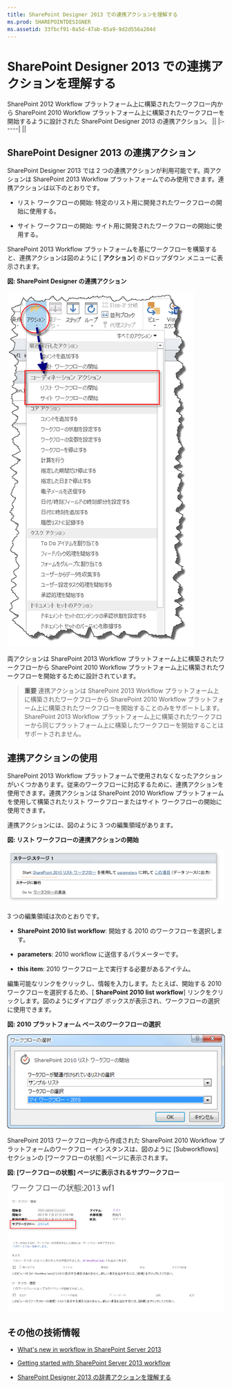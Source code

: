 ```yaml
---
title: SharePoint Designer 2013 での連携アクションを理解する
ms.prod: SHAREPOINTDESIGNER
ms.assetid: 33fbcf91-0a5d-47ab-85a9-9d2d556a204d
---
```



# SharePoint Designer 2013 での連携アクションを理解する
SharePoint 2012 Workflow プラットフォーム上に構築されたワークフロー内から SharePoint 2010 Workflow プラットフォーム上に構築されたワークフローを開始するように設計された SharePoint Designer 2013 の連携アクション。
||
|:-----|
||
   

## SharePoint Designer 2013 の連携アクション
<a name="section1"> </a>

SharePoint Designer 2013 では 2 つの連携アクションが利用可能です。両アクションは SharePoint 2013 Workflow プラットフォームでのみ使用できます。連携アクションは以下のとおりです。
  
    
    

- リスト ワークフローの開始: 特定のリスト用に開発されたワークフローの開始に使用する。
    
  
- サイト ワークフローの開始: サイト用に開発されたワークフローの開始に使用する。
    
  
SharePoint 2013 Workflow プラットフォームを基にワークフローを構築すると、連携アクションは図のように [ **アクション**] のドロップダウン メニューに表示されます。
  
    
    

**図: SharePoint Designer の連携アクション**

  
    
    

  
    
    
![SharePoint Designer の連携アクション](images/SPD15-CoordinationActions.png)
  
    
    
両アクションは SharePoint 2013 Workflow プラットフォーム上に構築されたワークフローから SharePoint 2010 Workflow プラットフォーム上に構築されたワークフローを開始するために設計されています。
  
    
    

    
> **重要**
> 連携アクションは SharePoint 2013 Workflow プラットフォーム上に構築されたワークフローから SharePoint 2010 Workflow プラットフォーム上に構築されたワークフローを開始することのみをサポートします。SharePoint 2013 Workflow プラットフォーム上に構築されたワークフローから同じプラットフォーム上に構築したワークフローを開始することはサポートされません。 
  
    
    


## 連携アクションの使用
<a name="section2"> </a>

SharePoint 2013 Workflow プラットフォームで使用されなくなったアクションがいくつかあります。従来のワークフローに対応するために、連携アクションを使用できます。連携アクションは SharePoint 2010 Workflow プラットフォームを使用して構築されたリスト ワークフローまたはサイト ワークフローの開始に使用できます。
  
    
    
連携アクションには、図のように 3 つの編集領域があります。
  
    
    

**図: リスト ワークフローの連携アクションの開始**

  
    
    

  
    
    
![リスト ワークフローの連携アクションの開始](images/SPD15-CoordinationActions2.png)
  
    
    
3 つの編集領域は次のとおりです。 
  
    
    

- **SharePoint 2010 list workflow**: 開始する 2010 のワークフローを選択します。
    
  
- **parameters**: 2010 workflow に送信するパラメーターです。
    
  
- **this item**: 2010 ワークフロー上で実行する必要があるアイテム。
    
  
編集可能なリンクをクリックし、情報を入力します。たとえば、開始する 2010 ワークフローを選択するため、[ **SharePoint 2010 list workflow**] リンクをクリックします。図のようにダイアログ ボックスが表示され、ワークフローの選択に使用できます。
  
    
    

**図: 2010 プラットフォーム ベースのワークフローの選択**

  
    
    

  
    
    
![2010 プラットフォーム ベースのワークフローの選択](images/SPD15-CoordinationActions3.png)
  
    
    

  
    
    

  
    
    

  
    
    
SharePoint 2013 ワークフロー内から作成された SharePoint 2010 Workflow プラットフォームのワークフロー インスタンスは、図のように [Subworkflows] セクションの [ワークフローの状態] ページに表示されます。
  
    
    

**図: [ワークフローの状態] ページに表示されるサブワークフロー**

  
    
    

  
    
    
![[ワークフローの状態] ページに表示されるサブワークフロー。](images/SPD15-CorrelationActions4.png)
  
    
    

  
    
    

  
    
    

## その他の技術情報
<a name="bk_addresources"> </a>


-  [What's new in workflow in SharePoint Server 2013](http://msdn.microsoft.com/library/6ab8a28b-fa2f-4530-8b55-a7f663bf15ea.aspx)
    
  
-  [Getting started with SharePoint Server 2013 workflow](http://msdn.microsoft.com/library/cc73be76-a329-449f-90ab-86822b1c2ee8.aspx)
    
  
-  [SharePoint Designer 2013 の辞書アクションを理解する](understanding-dictionary-actions-in-sharepoint-designer-2013.md)
    
  

  
    
    

